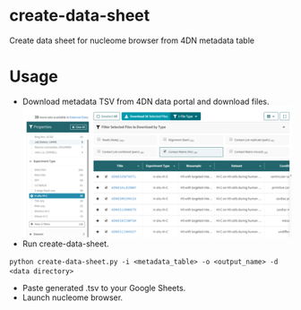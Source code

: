 # create-data-sheet
Create data sheet for nucleome browser from 4DN metadata table

# Usage
* Download metadata TSV from 4DN data portal and download files.
![Download metadata](download_data.png)
* Run create-data-sheet.

`python create-data-sheet.py -i <metadata_table> -o <output_name> -d <data directory>`
* Paste generated .tsv to your Google Sheets.
* Launch nucleome browser.
